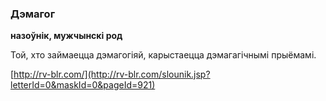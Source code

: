 ### Дэмагог
**назоўнік, мужчынскі род**

Той, хто займаецца дэмагогіяй, карыстаецца дэмагагічнымі прыёмамі.

<a rel="author">[http://rv-blr.com/](http://rv-blr.com/slounik.jsp?letterId=0&maskId=0&pageId=921)</a>
